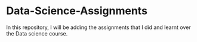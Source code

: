# Data-Science-Assignments

In this repository, I will be adding the assignments that I did and learnt over the Data science course.
